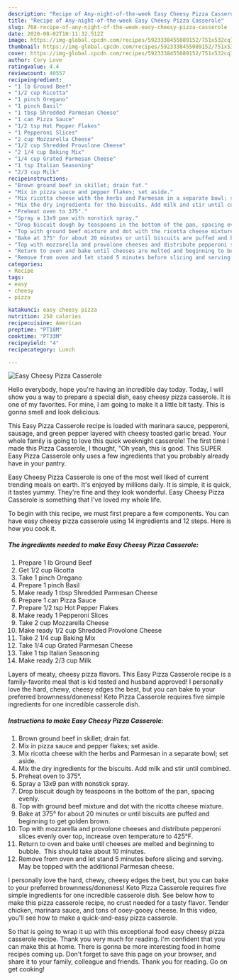 ```yaml
---
description: "Recipe of Any-night-of-the-week Easy Cheesy Pizza Casserole"
title: "Recipe of Any-night-of-the-week Easy Cheesy Pizza Casserole"
slug: 768-recipe-of-any-night-of-the-week-easy-cheesy-pizza-casserole
date: 2020-08-02T10:11:32.512Z
image: https://img-global.cpcdn.com/recipes/5923338455089152/751x532cq70/easy-cheesy-pizza-casserole-recipe-main-photo.jpg
thumbnail: https://img-global.cpcdn.com/recipes/5923338455089152/751x532cq70/easy-cheesy-pizza-casserole-recipe-main-photo.jpg
cover: https://img-global.cpcdn.com/recipes/5923338455089152/751x532cq70/easy-cheesy-pizza-casserole-recipe-main-photo.jpg
author: Cory Love
ratingvalue: 4.4
reviewcount: 40557
recipeingredient:
- "1 lb Ground Beef"
- "1/2 cup Ricotta"
- "1 pinch Oregano"
- "1 pinch Basil"
- "1 tbsp Shredded Parmesan Cheese"
- "1 can Pizza Sauce"
- "1/2 tsp Hot Pepper Flakes"
- "1 Pepperoni Slices"
- "2 cup Mozzarella Cheese"
- "1/2 cup Shredded Provolone Cheese"
- "2 1/4 cup Baking Mix"
- "1/4 cup Grated Parmesan Cheese"
- "1 tsp Italian Seasoning"
- "2/3 cup Milk"
recipeinstructions:
- "Brown ground beef in skillet; drain fat."
- "Mix in pizza sauce and pepper flakes; set aside."
- "Mix ricotta cheese with the herbs and Parmesan in a separate bowl; set aside."
- "Mix the dry ingredients for the biscuits. Add milk and stir until combined."
- "Preheat oven to 375°."
- "Spray a 13x9 pan with nonstick spray."
- "Drop biscuit dough by teaspoons in the bottom of the pan, spacing evenly."
- "Top with ground beef mixture and dot with the ricotta cheese mixture."
- "Bake at 375° for about 20 minutes or until biscuits are puffed and beginning to get golden brown."
- "Top with mozzarella and provolone cheeses and distribute pepperoni slices evenly over top, increase oven temperature to 425°F."
- "Return to oven and bake until cheeses are melted and beginning to bubble.  This should take about 10 minutes."
- "Remove from oven and let stand 5 minutes before slicing and serving.  May be topped with the additional Parmesan cheese."
categories:
- Recipe
tags:
- easy
- cheesy
- pizza

katakunci: easy cheesy pizza 
nutrition: 250 calories
recipecuisine: American
preptime: "PT18M"
cooktime: "PT33M"
recipeyield: "4"
recipecategory: Lunch

---
```



![Easy Cheesy Pizza Casserole](https://img-global.cpcdn.com/recipes/5923338455089152/751x532cq70/easy-cheesy-pizza-casserole-recipe-main-photo.jpg)

Hello everybody, hope you're having an incredible day today. Today, I will show you a way to prepare a special dish, easy cheesy pizza casserole. It is one of my favorites. For mine, I am going to make it a little bit tasty. This is gonna smell and look delicious.

This Easy Pizza Casserole recipe is loaded with marinara sauce, pepperoni, sausage, and green pepper layered with cheesy toasted garlic bread. Your whole family is going to love this quick weeknight casserole! The first time I made this Pizza Casserole, I thought, &#34;Oh yeah, this is good. This SUPER Easy Pizza Casserole only uses a few ingredients that you probably already have in your pantry.

Easy Cheesy Pizza Casserole is one of the most well liked of current trending meals on earth. It's enjoyed by millions daily. It is simple, it is quick, it tastes yummy. They're fine and they look wonderful. Easy Cheesy Pizza Casserole is something that I've loved my whole life.


To begin with this recipe, we must first prepare a few components. You can have easy cheesy pizza casserole using 14 ingredients and 12 steps. Here is how you cook it.

<!--inarticleads1-->

##### The ingredients needed to make Easy Cheesy Pizza Casserole:

1. Prepare 1 lb Ground Beef
1. Get 1/2 cup Ricotta
1. Take 1 pinch Oregano
1. Prepare 1 pinch Basil
1. Make ready 1 tbsp Shredded Parmesan Cheese
1. Prepare 1 can Pizza Sauce
1. Prepare 1/2 tsp Hot Pepper Flakes
1. Make ready 1 Pepperoni Slices
1. Take 2 cup Mozzarella Cheese
1. Make ready 1/2 cup Shredded Provolone Cheese
1. Take 2 1/4 cup Baking Mix
1. Take 1/4 cup Grated Parmesan Cheese
1. Take 1 tsp Italian Seasoning
1. Make ready 2/3 cup Milk


Layers of meaty, cheesy pizza flavors. This Easy Pizza Casserole recipe is a family-favorite meal that is kid tested and husband approved! I personally love the hard, chewy, cheesy edges the best, but you can bake to your preferred brownness/doneness! Keto Pizza Casserole requires five simple ingredients for one incredible casserole dish. 

<!--inarticleads2-->

##### Instructions to make Easy Cheesy Pizza Casserole:

1. Brown ground beef in skillet; drain fat.
1. Mix in pizza sauce and pepper flakes; set aside.
1. Mix ricotta cheese with the herbs and Parmesan in a separate bowl; set aside.
1. Mix the dry ingredients for the biscuits. Add milk and stir until combined.
1. Preheat oven to 375°.
1. Spray a 13x9 pan with nonstick spray.
1. Drop biscuit dough by teaspoons in the bottom of the pan, spacing evenly.
1. Top with ground beef mixture and dot with the ricotta cheese mixture.
1. Bake at 375° for about 20 minutes or until biscuits are puffed and beginning to get golden brown.
1. Top with mozzarella and provolone cheeses and distribute pepperoni slices evenly over top, increase oven temperature to 425°F.
1. Return to oven and bake until cheeses are melted and beginning to bubble.  This should take about 10 minutes.
1. Remove from oven and let stand 5 minutes before slicing and serving.  May be topped with the additional Parmesan cheese.


I personally love the hard, chewy, cheesy edges the best, but you can bake to your preferred brownness/doneness! Keto Pizza Casserole requires five simple ingredients for one incredible casserole dish. See below how to make this pizza casserole recipe, no crust needed for a tasty flavor. Tender chicken, marinara sauce, and tons of ooey-gooey cheese. In this video, you&#39;ll see how to make a quick-and-easy pizza casserole. 

So that is going to wrap it up with this exceptional food easy cheesy pizza casserole recipe. Thank you very much for reading. I'm confident that you can make this at home. There is gonna be more interesting food in home recipes coming up. Don't forget to save this page on your browser, and share it to your family, colleague and friends. Thank you for reading. Go on get cooking!
